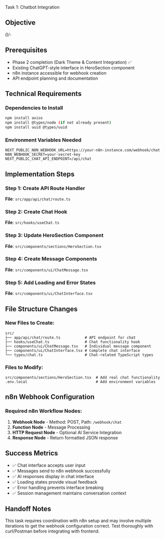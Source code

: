   Task 1: Chatbot Integration

## Objective
*0/-*

## Prerequisites
- Phase 2 completion (Dark Theme & Content Integration) ✅
- Existing ChatGPT-style interface in HeroSection component
- n8n instance accessible for webhook creation
- API endpoint planning and documentation

## Technical Requirements

### Dependencies to Install
```bash
npm install axios
npm install @types/node (if not already present)
npm install uuid @types/uuid
```

### Environment Variables Needed
```env
NEXT_PUBLIC_N8N_WEBHOOK_URL=https://your-n8n-instance.com/webhook/chat
N8N_WEBHOOK_SECRET=your-secret-key
NEXT_PUBLIC_CHAT_API_ENDPOINT=/api/chat
```

## Implementation Steps

### Step 1: Create API Route Handler
**File**: `src/app/api/chat/route.ts`

### Step 2: Create Chat Hook
**File**: `src/hooks/useChat.ts`

### Step 3: Update HeroSection Component
**File**: `src/components/sections/HeroSection.tsx`

### Step 4: Create Message Components
**File**: `src/components/ui/ChatMessage.tsx`

### Step 5: Add Loading and Error States
**File**: `src/components/ui/ChatInterface.tsx`

## File Structure Changes

### New Files to Create:
```
src/
├── app/api/chat/route.ts           # API endpoint for chat
├── hooks/useChat.ts                # Chat functionality hook
├── components/ui/ChatMessage.tsx   # Individual message component
├── components/ui/ChatInterface.tsx # Complete chat interface
└── types/chat.ts                   # Chat-related TypeScript types
```

### Files to Modify:
```
src/components/sections/HeroSection.tsx  # Add real chat functionality
.env.local                               # Add environment variables
```

## n8n Webhook Configuration

### Required n8n Workflow Nodes:
1. **Webhook Node** - Method: POST, Path: `/webhook/chat`
2. **Function Node** - Message Processing
3. **HTTP Request Node** - Optional AI Service Integration  
4. **Response Node** - Return formatted JSON response

## Success Metrics
- ✅ Chat interface accepts user input
- ✅ Messages send to n8n webhook successfully
- ✅ AI responses display in chat interface
- ✅ Loading states provide visual feedback
- ✅ Error handling prevents interface breaking
- ✅ Session management maintains conversation context

## Handoff Notes
This task requires coordination with n8n setup and may involve multiple iterations to get the webhook configuration correct. Test thoroughly with curl/Postman before integrating with frontend.